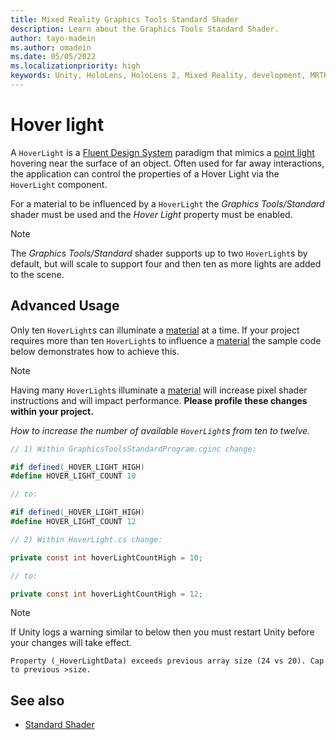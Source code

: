 ```yaml
---
title: Mixed Reality Graphics Tools Standard Shader
description: Learn about the Graphics Tools Standard Shader.
author: tayo-madein
ms.author: omadein
ms.date: 05/05/2022
ms.localizationpriority: high
keywords: Unity, HoloLens, HoloLens 2, Mixed Reality, development, MRTK, Graphics Tools, MRGT, MR Graphics Tools, Standard Shader, Hover Light
---
```


# Hover light

A `HoverLight` is a [Fluent Design System](https://www.microsoft.com/design/fluent/) paradigm that mimics a [point light](https://docs.unity3d.com/Manual/Lighting.html) hovering near the surface of an object. Often used for far away interactions, the application can control the properties of a Hover Light via the `HoverLight` component.

For a material to be influenced by a `HoverLight` the *Graphics Tools/Standard* shader must be used and the *Hover Light* property must be enabled.

> [!Note]
> The *Graphics Tools/Standard* shader supports up to two `HoverLight`s by default, but will scale to support four and then ten as more lights are added to the scene.

## Advanced Usage

Only ten `HoverLight`s can illuminate a [material](https://docs.unity3d.com/ScriptReference/Material.html) at a time. If your project requires more than ten `HoverLight`s to influence a [material](https://docs.unity3d.com/ScriptReference/Material.html) the sample code below demonstrates how to achieve this.

> [!Note]
> Having many `HoverLight`s illuminate a [material](https://docs.unity3d.com/ScriptReference/Material.html) will increase pixel shader instructions and will impact performance. **Please profile these changes within your project.**

*How to increase the number of available `HoverLight`s
 from ten to twelve.*

```C#
// 1) Within GraphicsToolsStandardProgram.cginc change:

#if defined(_HOVER_LIGHT_HIGH)
#define HOVER_LIGHT_COUNT 10

// to:

#if defined(_HOVER_LIGHT_HIGH)
#define HOVER_LIGHT_COUNT 12

// 2) Within HoverLight.cs change:

private const int hoverLightCountHigh = 10;

// to:

private const int hoverLightCountHigh = 12;
```

> [!NOTE]
> If Unity logs a warning similar to below then you must restart Unity before your changes will take effect.
>
> `Property (_HoverLightData) exceeds previous array size (24 vs 20). Cap to previous >size.`

## See also

* [Standard Shader](standard-shader.md)
